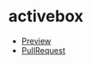 # activebox
 - [Preview](https://tarashebuza.github.io/activebox/)
 - [PullRequest](https://github.com/TarasHebuza/activebox/pull/1/files)